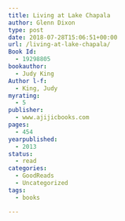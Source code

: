 ```yaml
---
title: Living at Lake Chapala
author: Glenn Dixon
type: post
date: 2018-07-28T15:06:51+00:00
url: /living-at-lake-chapala/
Book Id:
  - 19298805
bookauthor:
  - Judy King
Author l-f:
  - King, Judy
myrating:
  - 5
publisher:
  - www.ajijicbooks.com
pages:
  - 454
yearpublished:
  - 2013
status:
  - read
categories:
  - GoodReads
  - Uncategorized
tags:
  - books

---
```

